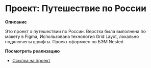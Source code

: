 # Проект: Путешествие по России

**Описание**

Это проект о путешествии по России. Верстка была выполнена по макету в Figma, Использована технология Grid Layot, локально подключены шрифты. Проект оформлен по БЭМ Nested.

**Посмотреть реализацию**

* [Ссылка на проект](https://daryavita.github.io/russian-travel/)

